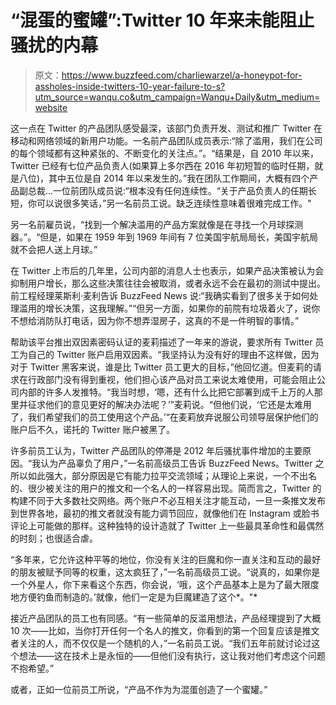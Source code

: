 # “混蛋的蜜罐”:Twitter 10 年来未能阻止骚扰的内幕

> 原文：<https://www.buzzfeed.com/charliewarzel/a-honeypot-for-assholes-inside-twitters-10-year-failure-to-s?utm_source=wanqu.co&utm_campaign=Wanqu+Daily&utm_medium=website>

这一点在 Twitter 的产品团队感受最深，该部门负责开发、测试和推广 Twitter 在移动和网络领域的新用户功能。一名前产品团队成员表示:“除了滥用，我们在公司的每个领域都有这种紧张的、不断变化的关注点。”。“结果是，自 2010 年以来，Twitter 已经有七位产品负责人(如果算上多尔西在 2016 年初短暂的临时任期，就是八位)，其中五位是自 2014 年以来发生的。”我在团队工作期间，大概有四个产品副总裁...一位前团队成员说:“根本没有任何连续性。“关于产品负责人的任期长短，你可以说很多笑话，”另一名前员工说。缺乏连续性意味着很难完成工作。"

另一名前雇员说，“找到一个解决滥用的产品方案就像是在寻找一个月球探测器。”。“但是，如果在 1959 年到 1969 年间有 7 位美国宇航局局长，美国宇航局就不会把人送上月球。”

在 Twitter 上市后的几年里，公司内部的消息人士也表示，如果产品决策被认为会抑制用户增长，那么这些决策往往会被取消，或者永远不会在最初的测试中提出。前工程经理莱斯利·麦利告诉 BuzzFeed News 说:“我确实看到了很多关于如何处理滥用的增长决策，这我理解。”“但另一方面，如果你的前院有垃圾着火了，说你不想给消防队打电话，因为你不想弄湿房子，这真的不是一件明智的事情。”

帮助该平台推出双因素密码认证的麦莉描述了一年来的游说，要求所有 Twitter 员工为自己的 Twitter 账户启用双因素。“我坚持认为没有好的理由不这样做，因为对于 Twitter 黑客来说，谁是比 Twitter 员工更大的目标，”他回忆道。但麦莉的请求在行政部门没有得到重视，他们担心该产品对员工来说太难使用，可能会阻止公司内部的许多人发推特。“我当时想，‘嗯，还有什么比把它部署到成千上万的人那里并征求他们的意见更好的解决办法呢？’”麦莉说。“但他们说，‘它还是太难用了，我们希望我们的员工使用这个产品。’“在麦莉放弃说服公司领导层保护他们的账户后不久，诺托的 Twitter 账户被黑了。

许多前员工认为，Twitter 产品团队的停滞是 2012 年后骚扰事件增加的主要原因。“我认为产品辜负了用户，”一名前高级员工告诉 BuzzFeed News。Twitter 之所以如此强大，部分原因是它有能力拉平交流领域；从理论上来说，一个不出名的、很少被关注的用户的推文和一个名人的一样容易出现。简而言之，Twitter 的构建不同于大多数社交网络。两个账户不必互相关注才能互动，一旦一条推文发布到世界各地，最初的推文者就没有能力调节回应，就像他们在 Instagram 或脸书评论上可能做的那样。这种独特的设计造就了 Twitter 上一些最具革命性和最偶然的时刻；也很适合虐。

“多年来，它允许这种平等的地位，你没有关注的巨魔和你一直关注和互动的最好的朋友被赋予同等的权重，这太疯狂了，”一名前高级员工说。“说真的，如果你是一个外星人，你下来看这个东西，你会说，‘哦，这个产品基本上是为了最大限度地方便钓鱼而制造的。’就像，他们一定是为巨魔建造了这个*。"*

接近产品团队的员工也有同感。“有一些简单的反滥用想法，产品经理提到了大概 10 次——比如，当你打开任何一个名人的推文，你看到的第一个回复应该是推文者关注的人，而不仅仅是一个随机的人，”一名前员工说。“我们五年前就讨论过这个想法——这在技术上是永恒的——但他们没有执行，这让我对他们考虑这个问题不抱希望。”

或者，正如一位前员工所说，“产品不作为为混蛋创造了一个蜜罐。”